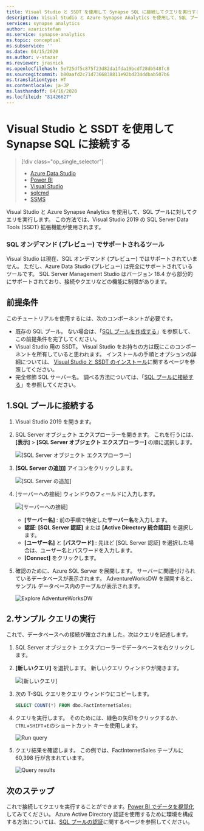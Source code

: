```yaml
---
title: Visual Studio と SSDT を使用して Synapse SQL に接続してクエリを実行する
description: Visual Studio と Azure Synapse Analytics を使用して、SQL プールに対してクエリを実行します。
services: synapse analytics
author: azaricstefan
ms.service: synapse-analytics
ms.topic: conceptual
ms.subservice: ''
ms.date: 04/15/2020
ms.author: v-stazar
ms.reviewer: jrasnick
ms.openlocfilehash: 5e725df5c875f23d82da1fda19bcdf28db548fc8
ms.sourcegitcommit: b80aafd2c71d7366838811e92bd234ddbab507b6
ms.translationtype: HT
ms.contentlocale: ja-JP
ms.lasthandoff: 04/16/2020
ms.locfileid: "81426627"
---
```

# <a name="connect-to-synapse-sql-with-visual-studio-and-ssdt"></a>Visual Studio と SSDT を使用して Synapse SQL に接続する
> [!div class="op_single_selector"]
> * [Azure Data Studio](get-started-azure-data-studio.md)
> * [Power BI](get-started-power-bi-professional.md)
> * [Visual Studio](get-started-visual-studio.md)
> * [sqlcmd](get-started-connect-sqlcmd.md) 
> * [SSMS](get-started-ssms.md)
> 
> 

Visual Studio と Azure Synapse Analytics を使用して、SQL プールに対してクエリを実行します。 この方法では、Visual Studio 2019 の SQL Server Data Tools (SSDT) 拡張機能が使用されます。 

### <a name="supported-tools-for-sql-on-demand-preview"></a>SQL オンデマンド (プレビュー) でサポートされるツール

Visual Studio は現在、SQL オンデマンド (プレビュー) ではサポートされていません。 ただし、Azure Data Studio (プレビュー) は完全にサポートされているツールです。 SQL Server Management Studio はバージョン 18.4 から部分的にサポートされており、接続やクエリなどの機能に制限があります。

## <a name="prerequisites"></a>前提条件
このチュートリアルを使用するには、次のコンポーネントが必要です。

* 既存の SQL プール。 ない場合は、「[SQL プールを作成する](../sql-data-warehouse/create-data-warehouse-portal.md?toc=/azure/synapse-analytics/toc.json&bc=/azure/synapse-analytics/breadcrumb/toc.json)」を参照して、この前提条件を完了してください。
* Visual Studio 用の SSDT。 Visual Studio をお持ちの方は既にこのコンポーネントを所有していると思われます。 インストールの手順とオプションの詳細については、 [Visual Studio と SSDT のインストール](../sql-data-warehouse/sql-data-warehouse-install-visual-studio.md?toc=/azure/synapse-analytics/toc.json&bc=/azure/synapse-analytics/breadcrumb/toc.json)に関するページを参照してください。
* 完全修飾 SQL サーバー名。 調べる方法については、「[SQL プールに接続する](connect-overview.md)」を参照してください。

## <a name="1-connect-to-sql-pool"></a>1.SQL プールに接続する
1. Visual Studio 2019 を開きます。
2. SQL Server オブジェクト エクスプローラーを開きます。 これを行うには、 **[表示]**  >  **[SQL Server オブジェクト エクスプローラー]** の順に選択します。
   
    ![[SQL Server オブジェクト エクスプローラー]](./media/get-started-visual-studio/open-ssdt.png)
3. **[SQL Server の追加]** アイコンをクリックします。
   
    ![[SQL Server の追加]](./media/get-started-visual-studio/add-server.png)
4. [サーバーへの接続] ウィンドウのフィールドに入力します。
   
    ![[サーバーへの接続]](./media/get-started-visual-studio/connection-dialog.png)
   
   * **[サーバー名]** : 前の手順で特定した**サーバー名**を入力します。
   * **認証**: **[SQL Server 認証]** または **[Active Directory 統合認証]** を選択します。
   * **[ユーザー名]** と **[パスワード]** : 先ほど [SQL Server 認証] を選択した場合は、ユーザー名とパスワードを入力します。
   * **[Connect]** をクリックします。
5. 確認のために、Azure SQL Server を展開します。 サーバーに関連付けられているデータベースが表示されます。 AdventureWorksDW を展開すると、サンプル データベース内のテーブルが表示されます。
   
    ![Explore AdventureWorksDW](./media/get-started-visual-studio/explore-sample.png)

## <a name="2-run-a-sample-query"></a>2.サンプル クエリの実行
これで、データベースへの接続が確立されました。次はクエリを記述します。

1. SQL Server オブジェクト エクスプローラーでデータベースを右クリックします。
2. **[新しいクエリ]** を選択します。 新しいクエリ ウィンドウが開きます。
   
    ![[新しいクエリ]](./media/get-started-visual-studio/new-query2.png)
3. 次の T-SQL クエリをクエリ ウィンドウにコピーします。
   
    ```sql
    SELECT COUNT(*) FROM dbo.FactInternetSales;
    ```
4. クエリを実行します。 そのためには、緑色の矢印をクリックするか、 `CTRL`+`SHIFT`+`E`のショートカット キーを使用します。
   
    ![Run query](./media/get-started-visual-studio/run-query.png)
5. クエリ結果を確認します。 この例では、FactInternetSales テーブルに 60,398 行が含まれています。
   
    ![Query results](./media/get-started-visual-studio/query-results.png)

## <a name="next-steps"></a>次のステップ
これで接続してクエリを実行することができます。[Power BI でデータを視覚化](get-started-power-bi-professional.md)してみてください。
Azure Active Directory 認証を使用するために環境を構成する方法については、[SQL プールの認証](../sql-data-warehouse/sql-data-warehouse-authentication.md?toc=/azure/synapse-analytics/toc.json&bc=/azure/synapse-analytics/breadcrumb/toc.json)に関するページを参照してください。
 